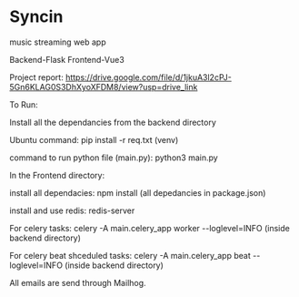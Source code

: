 # Syncin
music streaming web app

Backend-Flask Frontend-Vue3

Project report: https://drive.google.com/file/d/1jkuA3l2cPJ-5Gn6KLAG0S3DhXyoXFDM8/view?usp=drive_link

To Run:

Install all the dependancies from the backend directory

Ubuntu command: pip install -r req.txt (venv)

command to run python file (main.py): python3 main.py

In the Frontend directory:

install all dependacies: npm install (all depedancies in package.json)

install and use redis: redis-server

For celery tasks: celery -A main.celery_app worker --loglevel=INFO (inside backend directory)

For celery beat shceduled tasks: celery -A main.celery_app beat --loglevel=INFO (inside backend directory)

All emails are send through Mailhog.
